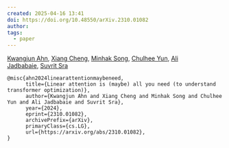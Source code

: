 ```yaml
---
created: 2025-04-16 13:41
doi: https://doi.org/10.48550/arXiv.2310.01082
author: 
tags:
  - paper
---
```

[Kwangjun Ahn](https://arxiv.org/search/cs?searchtype=author&query=Ahn,+K), [Xiang Cheng](https://arxiv.org/search/cs?searchtype=author&query=Cheng,+X), [Minhak Song](https://arxiv.org/search/cs?searchtype=author&query=Song,+M), [Chulhee Yun](https://arxiv.org/search/cs?searchtype=author&query=Yun,+C), [Ali Jadbabaie](https://arxiv.org/search/cs?searchtype=author&query=Jadbabaie,+A), [Suvrit Sra](https://arxiv.org/search/cs?searchtype=author&query=Suvrit)

```
@misc{ahn2024linearattentionmaybeneed,
      title={Linear attention is (maybe) all you need (to understand transformer optimization)}, 
      author={Kwangjun Ahn and Xiang Cheng and Minhak Song and Chulhee Yun and Ali Jadbabaie and Suvrit Sra},
      year={2024},
      eprint={2310.01082},
      archivePrefix={arXiv},
      primaryClass={cs.LG},
      url={https://arxiv.org/abs/2310.01082}, 
}
```